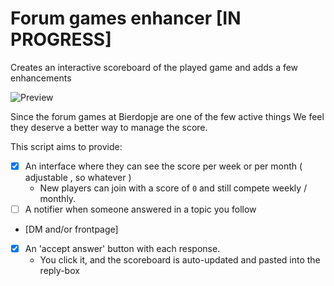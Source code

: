 # Forum games enhancer **[IN PROGRESS]**
Creates an interactive scoreboard of the played game and adds a few enhancements

![Preview](http://eih.bz/s1/giftstl.gif)

Since the forum games at Bierdopje are one of the few active things
We feel they deserve a better way to manage the score.

This script aims to provide:
- [x] An interface where they can see the score per week or per month ( adjustable , so whatever )
  * New players can join with a score of `0` and still compete weekly / monthly.
- [ ] A notifier when someone answered in a topic you follow
 * [DM and/or frontpage]
- [x] An 'accept answer' button with each response.
  * You click it, and the scoreboard is auto-updated and pasted into the reply-box
